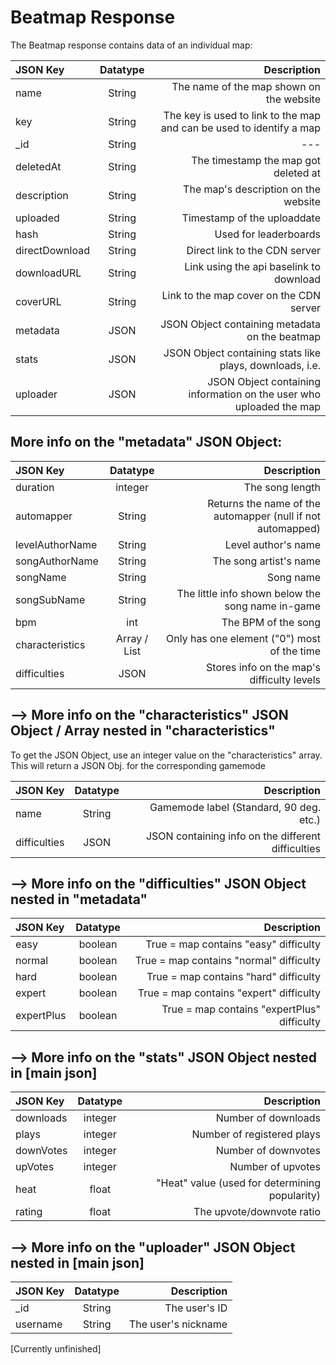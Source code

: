 # Beatmap Response

The Beatmap response contains data of an individual map:

| JSON Key     | Datatype     | Description    |
| :------------- | :----------: | -----------: |
|  name | String   | The name of the map shown on the website   |
| key  | String | The key is used to link to the map and can be used to identify a map  |
| \_id | String | --- |
| deletedAt | String | The timestamp the map got deleted at |
|description | String| The map's description on the website|
|uploaded| String| Timestamp of the uploaddate |
|hash | String | Used for leaderboards |
|directDownload| String | Direct link to the CDN server|
|downloadURL| String | Link using the api baselink to download|
|coverURL| String | Link to the map cover on the CDN server|
|metadata | JSON | JSON Object containing metadata on the beatmap|
|stats| JSON | JSON Object containing stats like plays, downloads, i.e. |
|uploader | JSON | JSON Object containing information on the user who uploaded the map|

## More info on the "metadata" JSON Object:

| JSON Key     | Datatype     | Description    |
| :------------- | :----------: | -----------: |
|duration | integer | The song length |
|automapper | String | Returns the name of the automapper (null if not automapped)|
|levelAuthorName| String | Level author's name|
|songAuthorName| String | The song artist's name|
|songName | String | Song name|
|songSubName | String | The little info shown below the song name in-game|
|bpm| int | The BPM of the song|
|characteristics| Array / List| Only has one element ("0") most of the time|
|difficulties| JSON | Stores info on the map's difficulty levels

## --> More info on the "characteristics" JSON Object / Array nested in "characteristics"
To get the JSON Object, use an integer value on the "characteristics" array. This will return a JSON Obj. for the corresponding gamemode

| JSON Key     | Datatype     | Description    |
| :------------- | :----------: | -----------: |
|name | String | Gamemode label (Standard, 90 deg.  etc.) |
|difficulties | JSON | JSON containing info on the different difficulties|

## --> More info on the "difficulties" JSON Object nested in "metadata"

| JSON Key     | Datatype     | Description    |
| :------------- | :----------: | -----------: |
|easy| boolean | True = map contains "easy" difficulty|
|normal| boolean | True = map contains "normal" difficulty|
|hard| boolean | True = map contains "hard" difficulty|
|expert| boolean | True = map contains "expert" difficulty|
|expertPlus| boolean | True = map contains "expertPlus" difficulty|


## --> More info on the "stats" JSON Object nested in [main json]

| JSON Key     | Datatype     | Description    |
| :------------- | :----------: | -----------: |
|downloads| integer | Number of downloads|
|plays| integer | Number of registered plays|
|downVotes| integer| Number of downvotes|
|upVotes| integer | Number of upvotes|
|heat| float | "Heat" value (used for determining popularity)|
|rating| float| The upvote/downvote ratio |

## --> More info on the "uploader" JSON Object nested in [main json]

| JSON Key     | Datatype     | Description    |
| :------------- | :----------: | -----------: |
|\_id| String | The user's ID|
|username| String | The user's nickname|

[Currently unfinished]
